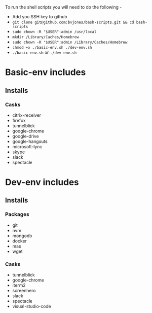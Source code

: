 To run the shell scripts you will need to do the following -
- Add you SSH key to github
- `git clone git@github.com:bvjones/bash-scripts.git && cd bash-scripts`
- `sudo chown -R "$USER":admin /usr/local`
- `mkdir /Library/Caches/Homebrew`
- `sudo chown -R "$USER":admin /Library/Caches/Homebrew`
- `chmod +x ./basic-env.sh ./dev-env.sh`
- `./basic-env.sh` or `./dev-env.sh`

# Basic-env includes

## Installs
### Casks
- citrix-receiver 
- firefox
- tunnelblick
- google-chrome
- google-drive
- google-hangouts
- microsoft-lync
- skype
- slack
- spectacle

# Dev-env includes

## Installs
### Packages
- git
- nvm
- mongodb
- docker
- mas
- wget

### Casks
- tunnelblick
- google-chrome
- iterm2
- screenhero
- slack
- spectacle
- visual-studio-code
